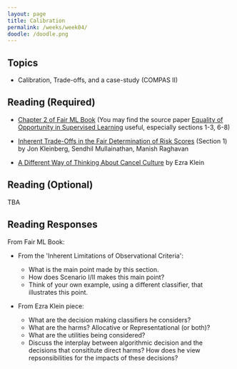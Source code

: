 ```yaml
---
layout: page
title: Calibration
permalink: /weeks/week04/
doodle: /doodle.png
---
```


## Topics

* Calibration, Trade-offs, and a case-study (COMPAS II)

## Reading (Required)

* [Chapter 2 of Fair ML Book](https://fairmlbook.org/classification.html)
  (You may find the source paper [Equality of Opportunity in
  Supervised Learning](https://arxiv.org/pdf/1610.02413.pdf) useful,
  especially sections 1-3, 6-8)
  
* [Inherent Trade-Offs in the Fair Determination of Risk
  Scores](https://arxiv.org/pdf/1609.05807.pdf) (Section 1)
  by Jon Kleinberg, Sendhil Mullainathan, Manish Raghavan

* [A Different Way of Thinking About Cancel Culture](https://www.nytimes.com/2021/04/18/opinion/cancel-culture-social-media.html)
  by Ezra Klein
  
## Reading (Optional)

TBA

## Reading Responses

From Fair ML Book:
* From the 'Inherent Limitations of Observational Criteria':
  - What is the main point made by this section.
  - How does Scenario I/II makes this main point?
  - Think of your own example, using a different classifier, that
    illustrates this point.
    
* From Ezra Klein piece:
  - What are the decision making classifiers he considers?
  - What are the harms? Allocative or Representational (or both)?
  - What are the utilities being considered?
  - Discuss the interplay between algorithmic decision and the
    decisions that consititute direct harms? How does he view
    repsonsibilities for the impacts of these decisions?

